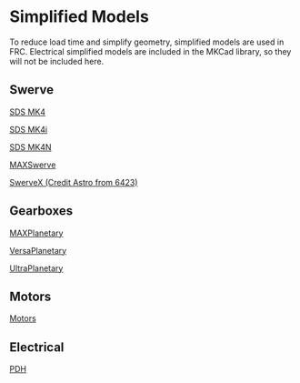 # Simplified Models

To reduce load time and simplify geometry, simplified models are used in FRC. Electrical simplified models are included in the MKCad library, so they will not be included here.


## Swerve

[SDS MK4](https://cad.onshape.com/documents/86c1121489e8ec6766c8399a/w/9c1e844267d8d3efb8947b20/e/5dcb4c09a912449c29526278?configuration=Show_Wheel_Clearance%3Dtrue&renderMode=0&uiState=64eaf6e94b19474966b352d9)

[SDS MK4i](https://cad.onshape.com/documents/74a1bf8f7a46045267607c4b/w/7059f8f6e73752ad5eaa86a5/e/5b2158a4e78183d0a341fa10?configuration=Show_Wheel_Clearance%3Dtrue&renderMode=0&uiState=64e9c42c7e197c3823e28bbe)

[SDS MK4N](https://cad.onshape.com/documents/c36fad2b95f69ff24529a4d1/w/d5a0d7213e2a3d1a4519352d/e/55d1c802981f0663f7c929ef)

[MAXSwerve](https://cad.onshape.com/documents/c6cba0e83530ade4ce82e487/w/155deaf5be3745ad769f4ab3/e/d4c24a9eaa07a6419db74413)

[SwerveX (Credit Astro from 6423)](https://cad.onshape.com/documents/af31193de8a1fc6ca0ee431b/w/4e316a76bb159b23f91ad7b5/e/bae875735b9376356389b5f9)

## Gearboxes

[MAXPlanetary](https://cad.onshape.com/documents/3ec5bb0fce397a5378545dc8/w/c805881b4e1ba08008280752/e/91d2d39b60739a181582e232)

[VersaPlanetary](https://cad.onshape.com/documents/de380eda472fcc67134faa25/w/a27fc07daf3a623cc8cd93e1/e/873f9512c310afd60e607ed5)

[UltraPlanetary](https://cad.onshape.com/documents/0049b280489c8d4bb30aa3fd/w/a38988eb4834a0249d952fad/e/af50ffb8e944695450e7f822)

## Motors

[Motors](https://cad.onshape.com/documents/6df614f3562416a3f9d98607/w/4e6feba12e09e298d8220fdc/e/7c565c28856cdb62e8b20117)

## Electrical

[PDH](https://cad.onshape.com/documents/595a547d64c848c8c8fe58d8/w/b721b7da4b7de64f1ba8d688/e/f4864d04a1856f663e320c03)

<br>